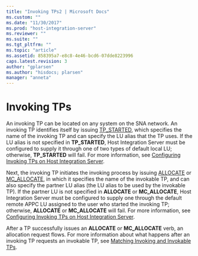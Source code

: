 ```yaml
---
title: "Invoking TPs2 | Microsoft Docs"
ms.custom: ""
ms.date: "11/30/2017"
ms.prod: "host-integration-server"
ms.reviewer: ""
ms.suite: ""
ms.tgt_pltfrm: ""
ms.topic: "article"
ms.assetid: 858395a7-e8c8-4e46-bcd6-07dde8223996
caps.latest.revision: 3
author: "gplarsen"
ms.author: "hisdocs; plarsen"
manager: "anneta"
---
```

# Invoking TPs
An invoking TP can be located on any system on the SNA network. An invoking TP identifies itself by issuing [TP_STARTED](./tp-started2.md), which specifies the name of the invoking TP and can specify the LU alias that the TP uses. If the LU alias is not specified in **TP_STARTED**, Host Integration Server must be configured to supply it through one of two types of default local LU; otherwise, **TP_STARTED** will fail. For more information, see [Configuring Invoking TPs on Host Integration Server](../core/configuring-invoking-tps-on-host-integration-server2.md).  
  
 Next, the invoking TP initiates the invoking process by issuing [ALLOCATE](./allocate2.md) or [MC_ALLOCATE](./mc-allocate2.md), in which it specifies the name of the invokable TP, and can also specify the partner LU alias (the LU alias to be used by the invokable TP). If the partner LU is not specified in **ALLOCATE** or **MC_ALLOCATE**, Host Integration Server must be configured to supply one through the default remote APPC LU assigned to the user who started the invoking TP; otherwise, **ALLOCATE** or **MC_ALLOCATE** will fail. For more information, see [Configuring Invoking TPs on Host Integration Server](../core/configuring-invoking-tps-on-host-integration-server2.md).  
  
 After a TP successfully issues an **ALLOCATE** or **MC_ALLOCATE** verb, an allocation request flows. For more information about what happens after an invoking TP requests an invokable TP, see [Matching Invoking and Invokable TPs](../core/matching-invoking-and-invokable-tps1.md).